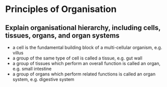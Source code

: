 # Principles of Organisation
## Explain organisational hierarchy, including cells, tissues, organs, and organ systems
- a cell is the fundamental building block of a multi-cellular organism, e.g. villus
- a group of the same type of cell is called a tissue, e.g. gut wall
- a group of tissues which perform an overall function is called an organ, e.g. small intestine
- a group of organs which perform related functions is called an organ system, e.g. digestive system
